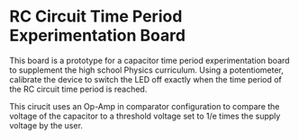 # RC Circuit Time Period Experimentation Board

This board is a prototype for a capacitor time period experimentation board to supplement the high school Physics curriculum.
Using a potentiometer, calibrate the device to switch the LED off exactly when the time period of the RC circuit time period is reached.

This cirucit uses an Op-Amp in comparator configuration to compare the voltage of the capacitor to a threshold voltage set to 1/e times the supply voltage by the user.

